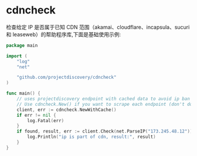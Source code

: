 # cdncheck
检查给定 IP 是否属于已知 CDN 范围（akamai、cloudflare、incapsula、sucuri 和 leaseweb）的帮助程序库,下面是基础使用示例:

```go
package main

import (
	"log"
	"net"

	"github.com/projectdiscovery/cdncheck"
)

func main() {
	// uses projectdiscovery endpoint with cached data to avoid ip ban
	// Use cdncheck.New() if you want to scrape each endpoint (don't do it too often or your ip can be blocked)
	client, err := cdncheck.NewWithCache()
	if err != nil {
		log.Fatal(err)
	}
	if found, result, err := client.Check(net.ParseIP("173.245.48.12")); found && err == nil {
		log.Println("ip is part of cdn, result:", result)
	}
}
```